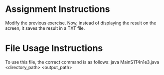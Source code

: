 # Assignment Instructions
Modify the previous exercise. Now, instead of displaying the result on the screen, it saves the result in a TXT file.
# File Usage Instructions
To use this file, the correct command is as follows: java MainS1T4n1e3.java <directory_path> <output_path>